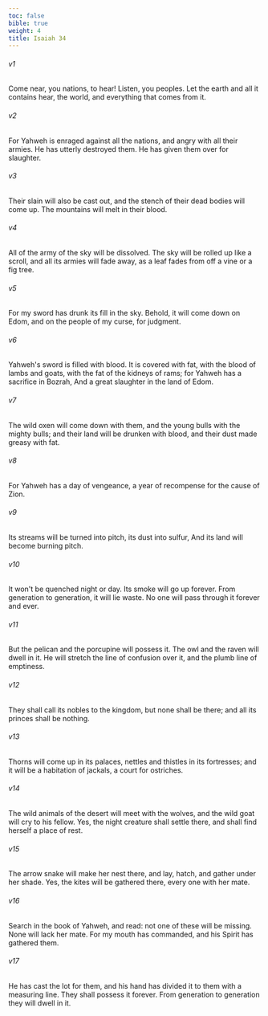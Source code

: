 ```yaml
---
toc: false
bible: true
weight: 4
title: Isaiah 34
---
```




###### v1 
Come near, you nations, to hear! Listen, you peoples. Let the earth and all it contains hear, the world, and everything that comes from it. 

###### v2 
For Yahweh is enraged against all the nations, and angry with all their armies. He has utterly destroyed them. He has given them over for slaughter. 

###### v3 
Their slain will also be cast out, and the stench of their dead bodies will come up. The mountains will melt in their blood. 

###### v4 
All of the army of the sky will be dissolved. The sky will be rolled up like a scroll, and all its armies will fade away, as a leaf fades from off a vine or a fig tree. 

###### v5 
For my sword has drunk its fill in the sky. Behold, it will come down on Edom, and on the people of my curse, for judgment. 

###### v6 
Yahweh's sword is filled with blood. It is covered with fat, with the blood of lambs and goats, with the fat of the kidneys of rams; for Yahweh has a sacrifice in Bozrah, And a great slaughter in the land of Edom. 

###### v7 
The wild oxen will come down with them, and the young bulls with the mighty bulls; and their land will be drunken with blood, and their dust made greasy with fat. 

###### v8 
For Yahweh has a day of vengeance, a year of recompense for the cause of Zion. 

###### v9 
Its streams will be turned into pitch, its dust into sulfur, And its land will become burning pitch. 

###### v10 
It won't be quenched night or day. Its smoke will go up forever. From generation to generation, it will lie waste. No one will pass through it forever and ever. 

###### v11 
But the pelican and the porcupine will possess it. The owl and the raven will dwell in it. He will stretch the line of confusion over it, and the plumb line of emptiness. 

###### v12 
They shall call its nobles to the kingdom, but none shall be there; and all its princes shall be nothing. 

###### v13 
Thorns will come up in its palaces, nettles and thistles in its fortresses; and it will be a habitation of jackals, a court for ostriches. 

###### v14 
The wild animals of the desert will meet with the wolves, and the wild goat will cry to his fellow. Yes, the night creature shall settle there, and shall find herself a place of rest. 

###### v15 
The arrow snake will make her nest there, and lay, hatch, and gather under her shade. Yes, the kites will be gathered there, every one with her mate. 

###### v16 
Search in the book of Yahweh, and read: not one of these will be missing. None will lack her mate. For my mouth has commanded, and his Spirit has gathered them. 

###### v17 
He has cast the lot for them, and his hand has divided it to them with a measuring line. They shall possess it forever. From generation to generation they will dwell in it.
